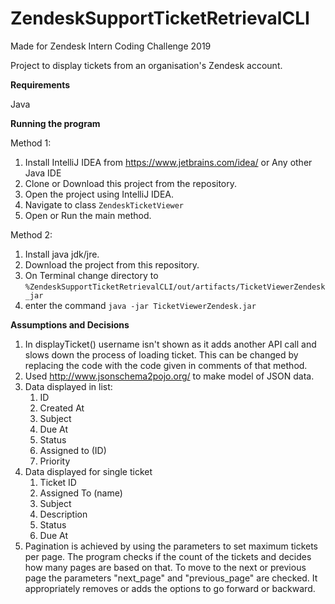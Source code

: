 # ZendeskSupportTicketRetrievalCLI

Made for Zendesk Intern Coding Challenge 2019

Project to display tickets from an organisation's Zendesk account.


<b>Requirements</b>

Java

<b>Running the program</b>

Method 1:

1. Install IntelliJ IDEA from https://www.jetbrains.com/idea/ or Any other Java IDE
2. Clone or Download this project from the repository.
3. Open the project using IntelliJ IDEA.
4. Navigate to class `ZendeskTicketViewer`
5. Open or Run the main method.

Method 2:

1. Install java jdk/jre.
2. Download the project from this repository.
3. On Terminal change directory to `%ZendeskSupportTicketRetrievalCLI/out/artifacts/TicketViewerZendesk_jar`
4. enter the command `java -jar TicketViewerZendesk.jar`



<b>Assumptions and Decisions</b>

1. In displayTicket() username isn't shown as it adds another API call and slows down the process of loading ticket. This can be changed by replacing the code with the code given in comments of that method.
2. Used http://www.jsonschema2pojo.org/ to make model of JSON data.
3. Data displayed in list:
	1. ID
	2. Created At
	3. Subject
	4. Due At
	5. Status
	6. Assigned to (ID)
	7. Priority
4. Data displayed for single ticket
	1. Ticket ID
	2. Assigned To (name)
	3. Subject
	4. Description
	5. Status
	6. Due At
5. Pagination is achieved by using the parameters to set maximum tickets per page. The program checks if the count of the tickets and decides how many pages are based on that.
To move to the next or previous page the parameters "next_page" and "previous_page" are checked. It appropriately removes or adds the options to go forward or backward.

